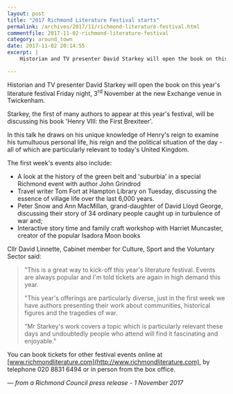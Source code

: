 ```yaml
---
layout: post
title: "2017 Richmond Literature Festival starts"
permalink: /archives/2017/11/richmond-literature-festival.html
commentfile: 2017-11-02-richmond-literature-festival
category: around_town
date: 2017-11-02 20:14:55
excerpt: |
    Historian and TV presenter David Starkey will open the book on this year's literature festival Friday night, 3<sup>rd</sup> November at the new Exchange venue in Twickenham.

---
```


Historian and TV presenter David Starkey will open the book on this year's literature festival Friday night, 3<sup>rd</sup> November at the new Exchange venue in Twickenham.

Starkey, the first of many authors to appear at this year's festival, will be discussing his book 'Henry VIII: the First Brexiteer'.

In this talk he draws on his unique knowledge of Henry's reign to examine his tumultuous personal life, his reign and the political situation of the day - all of which are particularly relevant to today's United Kingdom.

The first week's events also include:

-   A look at the history of the green belt and 'suburbia' in a special Richmond event with author John Grindrod
-   Travel writer Tom Fort at Hampton Library on Tuesday, discussing the essence of village life over the last 6,000 years.
-   Peter Snow and Ann MacMillan, grand-daughter of David Lloyd George, discussing their story of 34 ordinary people caught up in turbulence of war and;
-   Interactive story time and family craft workshop with Harriet Muncaster, creator of the popular Isadora Moon books

Cllr David Linnette, Cabinet member for Culture, Sport and the Voluntary Sector said:

> "This is a great way to kick-off this year's literature festival. Events are always popular and I'm told tickets are again in high demand this year.
> 
>  "This year's offerings are particularly diverse, just in the first week we have authors presenting their work about communities, historical figures and the tragedies of war.
> 
>  "Mr Starkey's work covers a topic which is particularly relevant these days and undoubtedly people who attend will find it fascinating and enjoyable."
> 
 You can book tickets for other festival events online at [www.richmondliterature.com](http://www.richmondliterature.com), by telephone 020 8831 6494 or in person from the box office.

<cite>— from a Richmond Council press release - 1 November 2017</cite>
